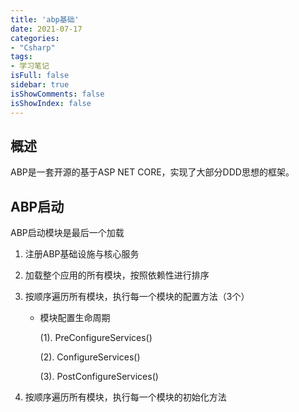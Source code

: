 ```yaml
---
title: 'abp基础'
date: 2021-07-17
categories:
- "Csharp"
tags:
- 学习笔记
isFull: false 
sidebar: true
isShowComments: false
isShowIndex: false
---
```


## 概述

ABP是一套开源的基于ASP NET CORE，实现了大部分DDD思想的框架。

## ABP启动

ABP启动模块是最后一个加载

1. 注册ABP基础设施与核心服务

2. 加载整个应用的所有模块，按照依赖性进行排序

3. 按顺序遍历所有模块，执行每一个模块的配置方法（3个）

    - 模块配置生命周期

        (1). PreConfigureServices()

        (2). ConfigureServices()

        (3). PostConfigureServices()

4. 按顺序遍历所有模块，执行每一个模块的初始化方法
